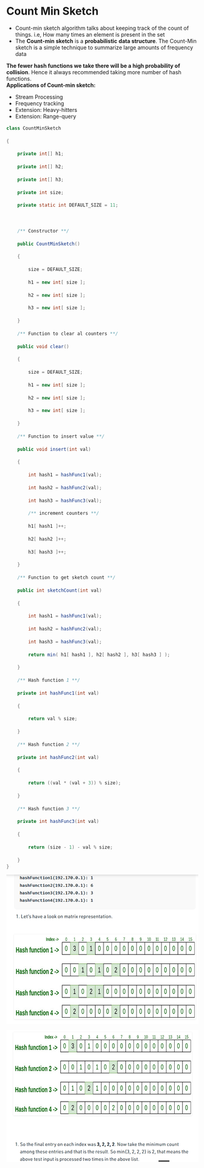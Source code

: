 # Count Min Sketch

* Count-min sketch algorithm talks about keeping track of the count of things. i.e, How many times an element is present in the set
* The **Count-min sketch** is a **probabilistic** **data structure**. The Count-Min sketch is a simple technique to summarize large amounts of frequency data

**The fewer hash functions we take there will be a high probability of collision**. Hence it always recommended taking more number of hash functions.   
**Applications of Count-min sketch:** 

* Stream Processing
* Frequency tracking
* Extension: Heavy-hitters
* Extension: Range-query

```java
class CountMinSketch

{

    private int[] h1;

    private int[] h2;

    private int[] h3;

    private int size;

    private static int DEFAULT_SIZE = 11;

 

    /** Constructor **/

    public CountMinSketch()

    {

        size = DEFAULT_SIZE;

        h1 = new int[ size ];

        h2 = new int[ size ];

        h3 = new int[ size ];

    }

    /** Function to clear al counters **/

    public void clear()

    {

        size = DEFAULT_SIZE;

        h1 = new int[ size ];

        h2 = new int[ size ];

        h3 = new int[ size ];

    }

    /** Function to insert value **/

    public void insert(int val)

    {

        int hash1 = hashFunc1(val);

        int hash2 = hashFunc2(val);

        int hash3 = hashFunc3(val);

        /** increment counters **/

        h1[ hash1 ]++;

        h2[ hash2 ]++;

        h3[ hash3 ]++;

    }

    /** Function to get sketch count **/

    public int sketchCount(int val)

    {

        int hash1 = hashFunc1(val);

        int hash2 = hashFunc2(val);

        int hash3 = hashFunc3(val);

        return min( h1[ hash1 ], h2[ hash2 ], h3[ hash3 ] );

    }

    /** Hash function 1 **/

    private int hashFunc1(int val)

    {

        return val % size;

    }

    /** Hash function 2 **/

    private int hashFunc2(int val)

    {

        return ((val * (val + 3)) % size);

    }

    /** Hash function 3 **/

    private int hashFunc3(int val)

    {

        return (size - 1) - val % size;

    }
}
```

![](../.gitbook/assets/image%20%286%29.png)

![](../.gitbook/assets/image%20%2812%29.png)

